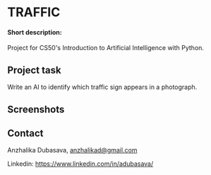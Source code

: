 ﻿# TRAFFIC
#### Short description:
Project for CS50's Introduction to Artificial Intelligence with Python.

## Project task

Write an AI to identify which traffic sign appears in a photograph.

## Screenshots

## Contact
Anzhalika Dubasava, anzhalikad@gmail.com

Linkedin: https://www.linkedin.com/in/adubasava/
